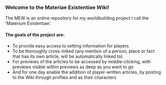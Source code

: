 ### Welcome to the Materiae Existentiae Wiki! 

The MEW is an online repository for my worldbuilding project I call the 'Materium Existentiae'.

#### The goals of the project are:
- To provide easy access to setting information for players
- To be thoroughly cross-linked (any mention of a person, place or fact that has its own article, will be automatically linked to)
- For previews of the articles to be accessed by middle-clicking, with previews visible within previews as deep as you want to go
- And for one day enable the addition of player-written articles, by posting to the Wiki through profiles and as their characters